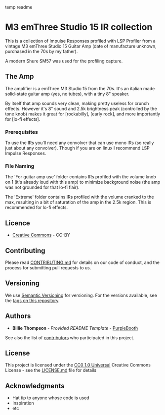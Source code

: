 temp readme

# M3 emThree Studio 15 IR collection

This is a collection of Impulse Responses profiled with LSP Profiler from a vintage M3 emThree Studio 15 Guitar Amp (date of manufacture unknown, purchased in the 70s by my father).

A modern Shure SM57 was used for the profiling capture.

## The Amp

The amplifier is a emThree M3 Studio 15 from the 70s. It's an italian made solid-state guitar amp (yes, no tubes), with a tiny 8" speaker.

By itself that amp sounds very clean, making pretty useless for crunch effects. However it's 8" sound and 2.5k brightness peak (controlled by the tone knob) makes it great for [rockabilly], [early rock], and more importantly for [lo-fi effects].

### Prerequisites

To use the IRs you'll need any convolver that can use mono IRs (so really just about any convolver). Though if you are on linux I recommend LSP Impulse Responses.


### File Naming

The 'For guitar amp use' folder contains IRs profiled with the volume knob on 1 (it's already loud with this amp) to minimize background noise (the amp was not grounded for that lo-fi flair).

The 'Extreme' folder contains IRs profiled with the volume cranked to the max, resulting in a bit of saturation of the amp in the 2.5k region. This is recommended for lo-fi effects.


## Licence

  - [Creative Commons](https://creativecommons.org/) - CC-BY

## Contributing

Please read [CONTRIBUTING.md](CONTRIBUTING.md) for details on our code
of conduct, and the process for submitting pull requests to us.

## Versioning

We use [Semantic Versioning](http://semver.org/) for versioning. For the versions
available, see the [tags on this
repository](https://github.com/PurpleBooth/a-good-readme-template/tags).

## Authors

  - **Billie Thompson** - *Provided README Template* -
    [PurpleBooth](https://github.com/PurpleBooth)

See also the list of
[contributors](https://github.com/PurpleBooth/a-good-readme-template/contributors)
who participated in this project.

## License

This project is licensed under the [CC0 1.0 Universal](LICENSE.md)
Creative Commons License - see the [LICENSE.md](LICENSE.md) file for
details

## Acknowledgments

  - Hat tip to anyone whose code is used
  - Inspiration
  - etc

